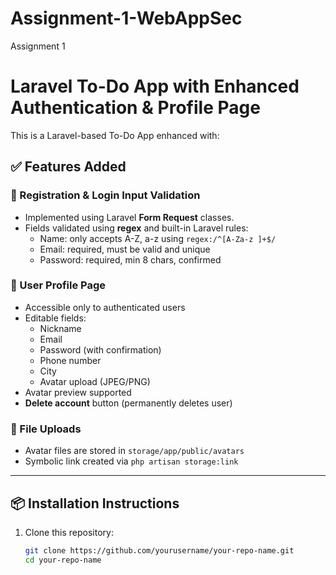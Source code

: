 # Assignment-1-WebAppSec
Assignment 1

# Laravel To-Do App with Enhanced Authentication & Profile Page

This is a Laravel-based To-Do App enhanced with:

## ✅ Features Added

### 🔐 Registration & Login Input Validation
- Implemented using Laravel **Form Request** classes.
- Fields validated using **regex** and built-in Laravel rules:
  - Name: only accepts A-Z, a-z using `regex:/^[A-Za-z ]+$/`
  - Email: required, must be valid and unique
  - Password: required, min 8 chars, confirmed

### 👤 User Profile Page
- Accessible only to authenticated users
- Editable fields:
  - Nickname
  - Email
  - Password (with confirmation)
  - Phone number
  - City
  - Avatar upload (JPEG/PNG)
- Avatar preview supported
- **Delete account** button (permanently deletes user)

### 📁 File Uploads
- Avatar files are stored in `storage/app/public/avatars`
- Symbolic link created via `php artisan storage:link`

---

## 📦 Installation Instructions

1. Clone this repository:
   ```bash
   git clone https://github.com/yourusername/your-repo-name.git
   cd your-repo-name
